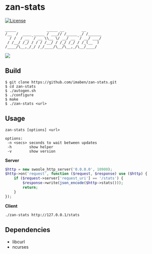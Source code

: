 # zan-stats

[![License](https://img.shields.io/badge/license-apache2-blue.svg)](LICENSE)

```
_____              _____ __        __
/__  /  ____ _____ / ___// /_____ _/ /______
  / /  / __ `/ __ \\__ \/ __/ __ `/ __/ ___/
 / /__/ /_/ / / / /__/ / /_/ /_/ / /_(__  )
/____/\__,_/_/ /_/____/\__/\__,_/\__/____/

```

![](http://imaben.github.io/img/zan-stats.png)

## Build

```
$ git clone https://github.com/imaben/zan-stats.git
$ cd zan-stats
$ ./autogen.sh
$ ./configure
$ make
$ ./zan-stats <url>
```

## Usage

```
zan-stats [options] <url>

options:
 -n <secs> seconds to wait between updates
 -h        show helper
 -v        show version
 ```

**Server**

```php
$http = new swoole_http_server('0.0.0.0', 10900);
$http->on('request', function ($request, $response) use ($http) {
    if ($request->server['request_uri'] == '/stats') {
        $response->write(json_encode($http->stats()));
        return;
    }
});

```

**Client**

```shell
./zan-stats http://127.0.0.1/stats
```
 
 ## Dependencies
 
 - libcurl
 - ncurses



